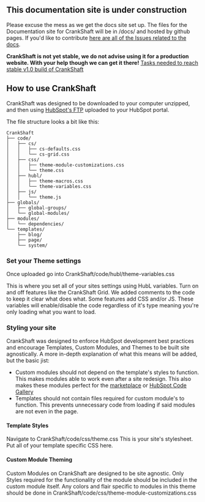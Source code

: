## This documentation site is under construction
Please excuse the mess as we get the docs site set up.
The files for the Documentation site for CrankShaft will be in /docs/ and hosted by github pages.
If you'd like to contribute [here are all of the Issues related to the docs](https://github.com/TheWebTech/CrankShaft/projects/2).

**CrankShaft is not yet stable, we do not advise using it for a production website. With your help though we can get it there!**
[Tasks needed to reach stable v1.0 build of CrankShaft](https://github.com/TheWebTech/CrankShaft/projects/1)


## How to use CrankShaft
CrankShaft was designed to be downloaded to your computer unzipped, and then using [HubSpot's FTP](https://designers.hubspot.com/docs/tools/hubspot-ftp) uploaded to your HubSpot portal. 

The file structure looks a bit like this:
```
CrankShaft
├── code/
│   ├── cs/
│   │   ├── cs-defaults.css
│   │   └── cs-grid.css
│   ├── css/
│   │   ├── theme-module-customizations.css
│   │   └── theme.css
│   ├── hubl/
│   │   ├── theme-macros.css
│   │   └── theme-variables.css
│   ├── js/
│   │   └── theme.js
├── globals/
│   ├── global-groups/
│   └── global-modules/
├── modules/
│   └── dependencies/
└── templates/
    ├── blog/
    ├── page/
    └── system/
```

### Set your Theme settings
Once uploaded go into CrankShaft/code/hubl/theme-variables.css 

This is where you set all of your sites settings using HubL variables. Turn on and off features like the CrankShaft Grid. We added comments to the code to keep it clear what does what. Some features add CSS and/or JS. These variables will enable/disable the code regardless of it's type meaning you're only loading what you want to load.

### Styling your site
CrankShaft was designed to enforce HubSpot development best practices and encourage Templates, Custom Modules, and Themes to be built site agnostically. A more in-depth explanation of what this means will be added, but the basic jist: 
* Custom modules should not depend on the template's styles to function. This makes modules able to work even after a site redesign. This also makes these modules perfect for the [marketplace](https://marketplace.hubspot.com/products) or [HubSpot Code Gallery](https://designers.hubspot.com/code-gallery)
* Templates should not contain files required for custom module's to function. This prevents unnecessary code from loading if said modules are not even in the page.

#### Template Styles
Navigate to CrankShaft/code/css/theme.css
This is your site's stylesheet. Put all of your template specific CSS here.

#### Custom Module Theming
Custom Modules on CrankShaft are designed to be site agnostic. Only Styles required for the functionality of the module should be included in the custom module itself. Any colors and flair specific to modules in this theme should be done in CrankShaft/code/css/theme-module-customizations.css
